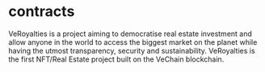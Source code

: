 # contracts
VeRoyalties is a project aiming to democratise real estate investment and allow anyone in the world to access the biggest market on the planet while having the utmost transparency, security and sustainability. VeRoyalties is the first NFT/Real Estate project built on the VeChain blockchain.
